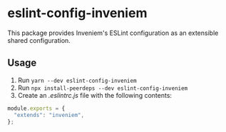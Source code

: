 # eslint-config-inveniem

This package provides Inveniem's ESLint configuration as an extensible shared
configuration.

## Usage

1. Run `yarn --dev eslint-config-inveniem`
2. Run `npx install-peerdeps --dev eslint-config-inveniem`
3. Create an _.eslintrc.js_ file with the following contents:

```javascript
module.exports = {
  "extends": "inveniem",
};
```
